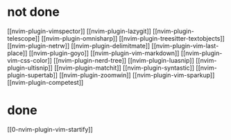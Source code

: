 # not done
[[nvim-plugin-vimspector]]
[[nvim-plugin-lazygit]]
[[nvim-plugin-telescope]]
[[nvim-plugin-omnisharp]]
[[nvim-plugin-treesitter-textobjects]]
[[nvim-plugin-netrw]]
[[nvim-plugin-delimitmate]]
[[nvim-plugin-vim-last-place]]
[[nvim-plugin-goyo]]
[[nvim-plugin-vim-markdown]]
[[nvim-plugin-vim-css-color]]
[[nvim-plugin-nerd-tree]]
[[nvim-plugin-luasnip]]
[[nvim-plugin-ultisnip]]
[[nvim-plugin-matchit]]
[[nvim-plugin-syntastic]]
[[nvim-plugin-supertab]]
[[nvim-plugin-zoomwin]]
[[nvim-plugin-vim-sparkup]]
[[nvim-plugin-competest]]


# done
[[0-nvim-plugin-vim-startify]]
